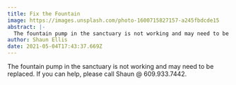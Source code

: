 ```yaml
---
title: Fix the Fountain
image: https://images.unsplash.com/photo-1600715827157-a245fbdcde15
abstract: |-
  The fountain pump in the sanctuary is not working and may need to be replaced. 
author: Shaun Ellis
date: 2021-05-04T17:43:37.669Z
---
```

The fountain pump in the sanctuary is not working and may need to be replaced. If you can help, please call Shaun @ 609.933.7442.